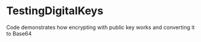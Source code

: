 # TestingDigitalKeys
Code demonstrates how encrypting with public key works and converting it to Base64 
